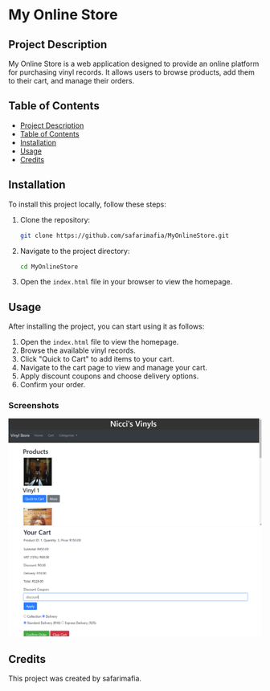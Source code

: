 # My Online Store

## Project Description

My Online Store is a web application designed to provide an online platform for purchasing vinyl records. It allows users to browse products, add them to their cart, and manage their orders.

## Table of Contents

- [Project Description](#project-description)
- [Table of Contents](#table-of-contents)
- [Installation](#installation)
- [Usage](#usage)
- [Credits](#credits)

## Installation

To install this project locally, follow these steps:

1. Clone the repository:
    ```sh
    git clone https://github.com/safarimafia/MyOnlineStore.git
    ```
2. Navigate to the project directory:
    ```sh
    cd MyOnlineStore
    ```
3. Open the `index.html` file in your browser to view the homepage.

## Usage

After installing the project, you can start using it as follows:

1. Open the `index.html` file to view the homepage.
2. Browse the available vinyl records.
3. Click "Quick to Cart" to add items to your cart.
4. Navigate to the cart page to view and manage your cart.
5. Apply discount coupons and choose delivery options.
6. Confirm your order.

### Screenshots

![Homepage](screenshots/homepage.png)
![Cart](screenshots/cart.png)

## Credits

This project was created by safarimafia.

